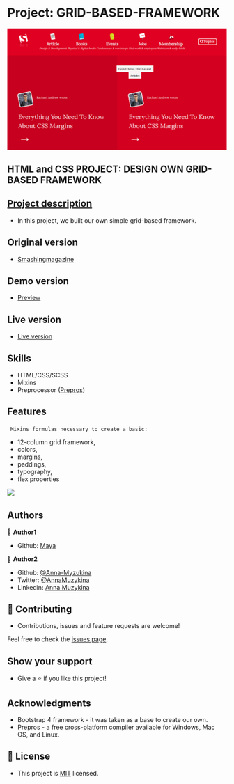 # Project: GRID-BASED-FRAMEWORK

![screen](https://github.com/Anna-Myzukina/GRID-BASED-FRAMEWORK/blob/master/assets/img/2.png)
## HTML and CSS PROJECT: DESIGN OWN GRID-BASED FRAMEWORK

## [Project description](https://www.theodinproject.com/courses/html5-and-css3/lessons/design-your-own-grid-based-framework)

* In this project, we built our own simple grid-based framework. 

## Original version
- [Smashingmagazine](https://www.smashingmagazine.com/)

## Demo version
- [Preview](raw.githack.com/Anna-Myzukina/NGRID-BASED-FRAMEWORK/developer/index.html)

## Live version
- [Live version](https://anna-myzukina.github.io/GRID-BASED-FRAMEWORK/)

## Skills
* HTML/CSS/SCSS
* Mixins
*  Preprocessor ([Prepros](https://prepros.io/))


## Features

` Mixins formulas necessary to create a basic:`

* 12-column grid framework, 
* colors, 
* margins, 
* paddings, 
* typography, 
* flex properties

![](img/formula.png)

## Authors

👤 **Author1**

- Github: [Maya](https://github.com/maya88en)

👤 **Author2**

- Github: [@Anna-Myzukina](https://github.com/githubhandle)
- Twitter: [@AnnaMuzykina](https://twitter.com/twitterhandle)
- Linkedin: [Anna Muzykina](https://linkedin.com/linkedinhandle)

## 🤝 Contributing

- Contributions, issues and feature requests are welcome!

Feel free to check the [issues page](issues/).

## Show your support

- Give a ⭐️ if you like this project!

## Acknowledgments

- Bootstrap 4 framework - it was taken as a base to create our own.
- Prepros - a free cross-platform compiler available for Windows, Mac OS, and Linux.


## 📝 License

- This project is [MIT](https://github.com/Anna-Myzukina/GRID-BASED-FRAMEWORK/blob/master/LICENSE.md) licensed.
